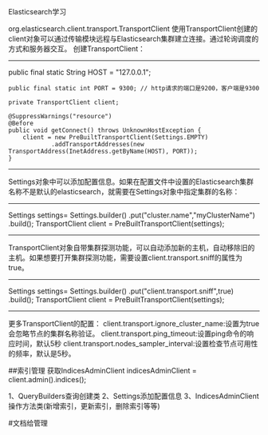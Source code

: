 Elasticsearch学习

org.elasticsearch.client.transport.TransportClient
使用TransportClient创建的client对象可以通过传输模块远程与Elasticsearch集群建立连接。通过轮询调度的方式和服务器交互。
创建TransportClient：
**********************************************************************************
public final static String HOST = "127.0.0.1";

	public final static int PORT = 9300; // http请求的端口是9200，客户端是9300

	private TransportClient client;

	@SuppressWarnings("resource")
	@Before
	public void getConnect() throws UnknownHostException {
		client = new PreBuiltTransportClient(Settings.EMPTY)
				.addTransportAddresses(new TransportAddress(InetAddress.getByName(HOST), PORT));
	}
**********************************************************************************
Settings对象中可以添加配置信息。如果在配置文件中设置的Elasticsearch集群名称不是默认的elasticsearch，就需要在Settings对象中指定集群的名称：
**********************************************************************************
Settings settings= Settings.builder()
	.put("cluster.name","myClusterName")
	.build();
TransportClient client = PreBuiltTransportClient(settings);
**********************************************************************************
TransportClient对象自带集群探测功能，可以自动添加新的主机，自动移除旧的主机。如果想要打开集群探测功能，需要设置client.transport.sniff的属性为true。
**********************************************************************************
Settings settings= Settings.builder()
	.put("client.transport.sniff",true)
	.build();
TransportClient client = PreBuiltTransportClient(settings);
**********************************************************************************
更多TransportClient的配置：
	client.transport.ignore_cluster_name:设置为true会忽略节点的集群名称验证。
	client.transport.ping_timeout:设置ping命令的响应时间，默认5秒
	client.transport.nodes_sampler_interval:设置检查节点可用性的频率，默认是5秒。

##索引管理
获取IndicesAdminClient indicesAdminClient  = client.admin().indices();

1、QueryBuilders查询创建类
2、Settings添加配置信息
3、IndicesAdminClient操作方法类(新增索引，更新索引，删除索引等等)


#文档给管理
